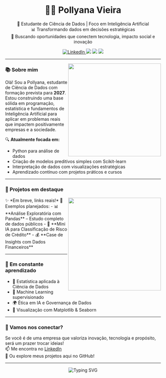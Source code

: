 <h1 align="center">👩‍💻 Pollyana Vieira</h1>

<p align="center">
🎯 Estudante de Ciência de Dados | Foco em Inteligência Artificial <br>
📊 Transformando dados em decisões estratégicas <br>
🚀 Buscando oportunidades que conectem tecnologia, impacto social e inovação
</p>

<p align="center">
  <a href="https://www.linkedin.com/in/pollyanavieira/" target="_blank">
    <img src="https://img.shields.io/badge/LinkedIn-0077B5?style=for-the-badge&logo=linkedin&logoColor=white" alt="LinkedIn">
  </a>
  <img src="https://img.shields.io/badge/Python-3776AB?style=for-the-badge&logo=python&logoColor=white"/>
  <img src="https://img.shields.io/badge/Pandas-150458?style=for-the-badge&logo=pandas&logoColor=white"/>
  <img src="https://img.shields.io/badge/NumPy-013243?style=for-the-badge&logo=numpy&logoColor=white"/>
</p>

---

<img align="right" width="300" src="https://media.giphy.com/media/qgQUggAC3Pfv687qPC/giphy.gif">

### 📚 Sobre mim

Olá! Sou a Pollyana, estudante de Ciência de Dados com formação prevista para **2027**. Estou construindo uma base sólida em programação, estatística e fundamentos de Inteligência Artificial para aplicar em problemas reais que impactem positivamente empresas e a sociedade.

🔍 **Atualmente focada em:**
- Python para análise de dados  
- Criação de modelos preditivos simples com Scikit-learn  
- Interpretação de dados com visualizações estratégicas  
- Aprendizado contínuo com projetos práticos e cursos  

---

### 📂 Projetos em destaque
<img align="right" width="300" src="https://media.giphy.com/media/26tn33aiTi1jkl6H6/giphy.gif">
✨ *Em breve, links reais!*  
🔗 Exemplos planejados:
- 📊 **Análise Exploratória com Pandas** – Estudo completo de dados públicos  
- 🧠 **Mini IA para Classificação de Risco de Crédito**  
- 💰 **Case de Insights com Dados Financeiros**



---

### 🌱 Em constante aprendizado

- 🧮 Estatística aplicada à Ciência de Dados  
- 🧠 Machine Learning supervisionado  
- 🌍 Ética em IA e Governança de Dados  
- 📌 Visualização com Matplotlib & Seaborn  

---

### 💬 Vamos nos conectar?

Se você é de uma empresa que valoriza inovação, tecnologia e propósito, será um prazer trocar ideias!  
📫 Me encontra no [LinkedIn](https://www.linkedin.com/in/pollyanavieira/)  
📌 Ou explore meus projetos aqui no GitHub!

---

<p align="center">
  <img src="https://readme-typing-svg.demolab.com?font=Fira+Code&weight=500&pause=1000&color=F772A1&center=true&vCenter=true&width=435&lines=Ci%C3%AAncia+de+Dados+%F0%9F%93%88;Intelig%C3%AAncia+Artificial+%F0%9F%A7%A0;Aprendizado+Cont%C3%ADnuo+%F0%9F%8C%B1;Tecnologia+com+Prop%C3%B3sito+%F0%9F%92%AA" alt="Typing SVG" />
</p>
